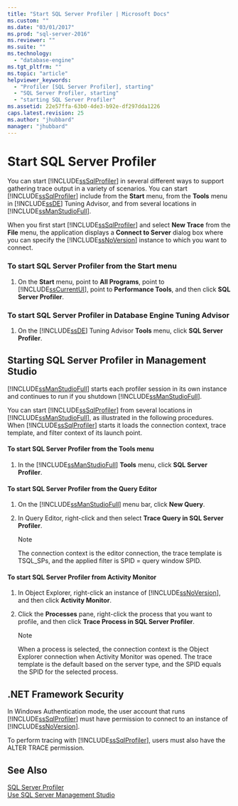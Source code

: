```yaml
---
title: "Start SQL Server Profiler | Microsoft Docs"
ms.custom: ""
ms.date: "03/01/2017"
ms.prod: "sql-server-2016"
ms.reviewer: ""
ms.suite: ""
ms.technology: 
  - "database-engine"
ms.tgt_pltfrm: ""
ms.topic: "article"
helpviewer_keywords: 
  - "Profiler [SQL Server Profiler], starting"
  - "SQL Server Profiler, starting"
  - "starting SQL Server Profiler"
ms.assetid: 22e57ffa-63b0-4de3-b92e-df297dda1226
caps.latest.revision: 25
ms.author: "jhubbard"
manager: "jhubbard"
---
```

# Start SQL Server Profiler
  You can start [!INCLUDE[ssSqlProfiler](../../analysis-services/data-mining/includes/sssqlprofiler-md.md)] in several different ways to support gathering trace output in a variety of scenarios. You can start [!INCLUDE[ssSqlProfiler](../../analysis-services/data-mining/includes/sssqlprofiler-md.md)] include from the **Start** menu, from the **Tools** menu in [!INCLUDE[ssDE](../../analysis-services/instances/install/windows/includes/ssde-md.md)] Tuning Advisor, and from several locations in [!INCLUDE[ssManStudioFull](../../advanced-analytics/r-services/includes/ssmanstudiofull-md.md)].  
  
 When you first start [!INCLUDE[ssSqlProfiler](../../analysis-services/data-mining/includes/sssqlprofiler-md.md)] and select **New Trace** from the **File** menu, the application displays a **Connect to Server** dialog box where you can specify the [!INCLUDE[ssNoVersion](../../advanced-analytics/r-services/includes/ssnoversion-md.md)] instance to which you want to connect.  
  
### To start SQL Server Profiler from the Start menu  
  
1.  On the **Start** menu, point to **All Programs**, point to [!INCLUDE[ssCurrentUI](../../analysis-services/instances/install/windows/includes/sscurrentui-md.md)], point to **Performance Tools**, and then click **SQL Server Profiler**.  
  
### To start SQL Server Profiler in Database Engine Tuning Advisor  
  
1.  On the [!INCLUDE[ssDE](../../analysis-services/instances/install/windows/includes/ssde-md.md)] Tuning Advisor **Tools** menu, click **SQL Server Profiler**.  
  
## Starting SQL Server Profiler in Management Studio  
 [!INCLUDE[ssManStudioFull](../../advanced-analytics/r-services/includes/ssmanstudiofull-md.md)] starts each profiler session in its own instance and continues to run if you shutdown [!INCLUDE[ssManStudioFull](../../advanced-analytics/r-services/includes/ssmanstudiofull-md.md)].  
  
 You can start [!INCLUDE[ssSqlProfiler](../../analysis-services/data-mining/includes/sssqlprofiler-md.md)] from several locations in [!INCLUDE[ssManStudioFull](../../advanced-analytics/r-services/includes/ssmanstudiofull-md.md)], as illustrated in the following procedures. When [!INCLUDE[ssSqlProfiler](../../analysis-services/data-mining/includes/sssqlprofiler-md.md)] starts it loads the connection context, trace template, and filter context of its launch point.  
  
#### To start SQL Server Profiler from the Tools menu  
  
1.  In the [!INCLUDE[ssManStudioFull](../../advanced-analytics/r-services/includes/ssmanstudiofull-md.md)] **Tools** menu, click **SQL Server Profiler**.  
  
#### To start SQL Server Profiler from the Query Editor  
  
1.  On the [!INCLUDE[ssManStudioFull](../../advanced-analytics/r-services/includes/ssmanstudiofull-md.md)] menu bar, click **New Query**.  
  
2.  In Query Editor, right-click and then select **Trace Query in SQL Server Profiler**.  
  
    > [!NOTE]  
    >  The connection context is the editor connection, the trace template is TSQL_SPs, and the applied filter is SPID = query window SPID.  
  
#### To start SQL Server Profiler from Activity Monitor  
  
1.  In Object Explorer, right-click an instance of [!INCLUDE[ssNoVersion](../../advanced-analytics/r-services/includes/ssnoversion-md.md)], and then click **Activity Monitor**.  
  
2.  Click the **Processes** pane, right-click the process that you want to profile, and then click **Trace Process in SQL Server Profiler**.  
  
    > [!NOTE]  
    >  When a process is selected, the connection context is the Object Explorer connection when Activity Monitor was opened. The trace template is the default based on the server type, and the SPID equals the SPID for the selected process.  
  
## .NET Framework Security  
 In Windows Authentication mode, the user account that runs [!INCLUDE[ssSqlProfiler](../../analysis-services/data-mining/includes/sssqlprofiler-md.md)] must have permission to connect to an instance of [!INCLUDE[ssNoVersion](../../advanced-analytics/r-services/includes/ssnoversion-md.md)].  
  
 To perform tracing with [!INCLUDE[ssSqlProfiler](../../analysis-services/data-mining/includes/sssqlprofiler-md.md)], users must also have the ALTER TRACE permission.  
  
## See Also  
 [SQL Server Profiler](../../tools/sql-server-profiler/sql-server-profiler.md)   
 [Use SQL Server Management Studio](http://msdn.microsoft.com/library/f289e978-14ca-46ef-9e61-e1fe5fd593be)  
  
  
